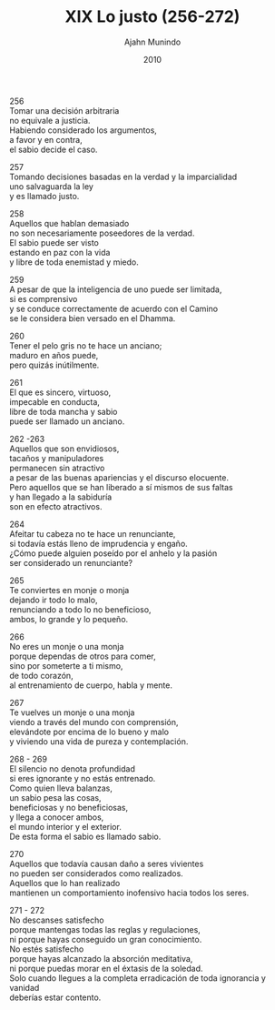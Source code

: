 ﻿---
author: "Ajahn Munindo"
title: "XIX Lo justo (256-272)"
booktitle: "Un Dhammapada para la Contemplación"
source: "https://forestsangha.org/teachings/books/un-dhammapada-para-la-contemplacion?language=Espa%C3%B1ol"
license: "BY-NC-ND"
publisher: "dhammamagga"
date: 2010
pubyear: 2010-2019 
weight: 19
draft: false
---  

256  
Tomar una decisión arbitraria  
no equivale a justicia.  
Habiendo considerado los argumentos,  
a favor y en contra,  
el sabio decide el caso.  

257  
Tomando decisiones basadas en la verdad y la imparcialidad  
uno salvaguarda la ley  
y es llamado justo.  

258  
Aquellos que hablan demasiado  
no son necesariamente poseedores de la verdad.  
El sabio puede ser visto  
estando en paz con la vida  
y libre de toda enemistad y miedo.  

259  
A pesar de que la inteligencia de uno puede ser limitada,  
si es comprensivo  
y se conduce correctamente de acuerdo con el Camino  
se le considera bien versado en el Dhamma.   

260  
Tener el pelo gris no te hace un anciano;  
maduro en años puede,  
pero quizás inútilmente.  

261  
El que es sincero, virtuoso,  
impecable en conducta,  
libre de toda mancha y sabio  
puede ser llamado un anciano.  

262 -263  
Aquellos que son envidiosos,  
tacaños y manipuladores  
permanecen sin atractivo  
a pesar de las buenas apariencias y el discurso elocuente.  
Pero aquellos que se han liberado a sí mismos de sus faltas  
y han llegado a la sabiduría  
son en efecto atractivos.  

264  
Afeitar tu cabeza no te hace un renunciante,  
si todavía estás lleno de imprudencia y engaño.  
¿Cómo puede alguien poseído por el anhelo y la pasión  
ser considerado un renunciante?  

265  
Te conviertes en monje o monja  
dejando ir todo lo malo,  
renunciando a todo lo no beneficioso,  
ambos, lo grande y lo pequeño.  

266  
No eres un monje o una monja  
porque dependas de otros para comer,  
sino por someterte a ti mismo,  
de todo corazón,  
al entrenamiento de cuerpo, habla y mente.  

267  
Te vuelves un monje o una monja  
viendo a través del mundo con comprensión,  
elevándote por encima de lo bueno y malo  
y viviendo una vida de pureza y contemplación.  

268 - 269  
El silencio no denota profundidad  
si eres ignorante y no estás entrenado.  
Como quien lleva balanzas,  
un sabio pesa las cosas,  
beneficiosas y no beneficiosas,  
y llega a conocer ambos,  
el mundo interior y el exterior.  
De esta forma el sabio es llamado sabio.  

270  
Aquellos que todavía causan daño a seres vivientes  
no pueden ser considerados como realizados.  
Aquellos que lo han realizado  
mantienen un comportamiento inofensivo hacia todos los seres.  

271 - 272  
No descanses satisfecho  
porque mantengas todas las reglas y regulaciones,  
ni porque hayas conseguido un gran conocimiento.  
No estés satisfecho  
porque hayas alcanzado la absorción meditativa,  
ni porque puedas morar en el éxtasis de la soledad.  
Solo cuando llegues a la completa erradicación de toda ignorancia y vanidad  
deberías estar contento.  

